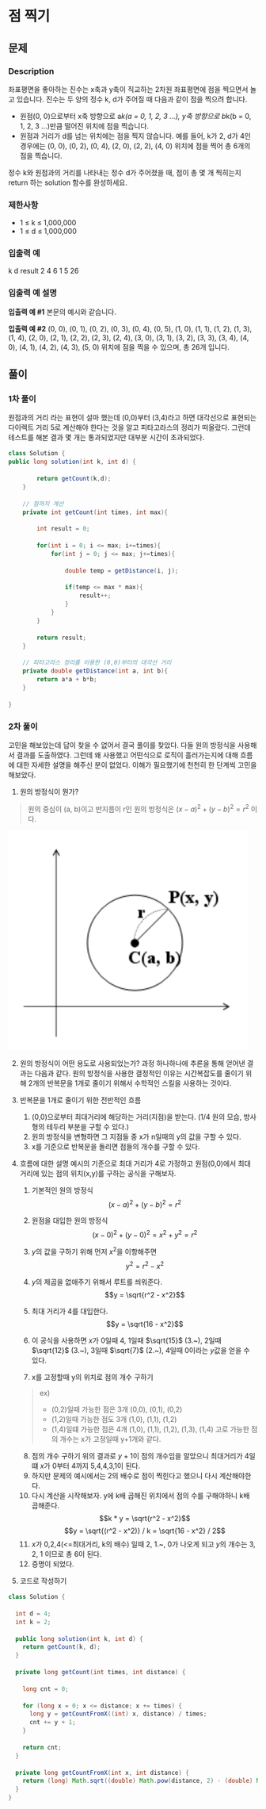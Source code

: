 # 점 찍기
## 문제
### Description
좌표평면을 좋아하는 진수는 x축과 y축이 직교하는 2차원 좌표평면에 점을 찍으면서 놀고 있습니다. 진수는 두 양의 정수 k, d가 주어질 때 다음과 같이 점을 찍으려 합니다.

- 원점(0, 0)으로부터 x축 방향으로 a*k(a = 0, 1, 2, 3 ...), y축 방향으로 b*k(b = 0, 1, 2, 3 ...)만큼 떨어진 위치에 점을 찍습니다.
- 원점과 거리가 d를 넘는 위치에는 점을 찍지 않습니다.
예를 들어, k가 2, d가 4인 경우에는 (0, 0), (0, 2), (0, 4), (2, 0), (2, 2), (4, 0) 위치에 점을 찍어 총 6개의 점을 찍습니다.

정수 k와 원점과의 거리를 나타내는 정수 d가 주어졌을 때, 점이 총 몇 개 찍히는지 return 하는 solution 함수를 완성하세요.

### 제한사항
- 1 ≤ k ≤ 1,000,000
- 1 ≤ d ≤ 1,000,000

### 입출력 예
k	d	result
2	4	6
1	5	26

### 입출력 예 설명
**입출력 예 #1**
본문의 예시와 같습니다.

**입출력 예 #2**
(0, 0), (0, 1), (0, 2), (0, 3), (0, 4), (0, 5), (1, 0), (1, 1), (1, 2), (1, 3), (1, 4), (2, 0), (2, 1), (2, 2), (2, 3), (2, 4), (3, 0), (3, 1), (3, 2), (3, 3), (3, 4), (4, 0), (4, 1), (4, 2), (4, 3), (5, 0) 위치에 점을 찍을 수 있으며, 총 26개 입니다.

## 풀이
### 1차 풀이
원점과의 거리 라는 표현이 설마 했는데 (0,0)부터 (3,4)라고 하면 대각선으로 표현되는 다이렉트 거리 5로 계산해야 한다는 것을 알고 피타고라스의 정리가 떠올랐다.
그런데 테스트를 해본 결과 몇 개는 통과되었지만 대부분 시간이 초과되었다.
```Java
class Solution {
public long solution(int k, int d) {

        return getCount(k,d);
    }
    
    // 점까지 계산
    private int getCount(int times, int max){
        
        int result = 0;
        
        for(int i = 0; i <= max; i+=times){
            for(int j = 0; j <= max; j+=times){
                
                double temp = getDistance(i, j);

                if(temp <= max * max){
                    result++;
                }
            }
        }
        
        return result;
    }
    
    // 피타고라스 정리를 이용한 (0,0)부터의 대각선 거리
    private double getDistance(int a, int b){
        return a*a + b*b;
    }

}
```

### 2차 풀이
고민을 해보았는데 답이 찾을 수 없어서 결국 풀이를 찾았다.
다들 원의 방정식을 사용해서 결과를 도출하였다. 
그런데 왜 사용했고 어떤식으로 로직이 흘러가는지에 대해 흐름에 대한 자세한 설명을 해주신 분이 없었다.
이해가 필요했기에 천천히 한 단계씩 고민을 해보았다.

1. 원의 방정식이 뭔가?
> 원의 중심이 (a, b)이고 반지름이 r인 원의 방정식은 $(x - a)^2 + (y - b)^2 = r^2$ 이다.

![](/Source/알고리즘_원의방정식.png)

2. 원의 방정식이 어떤 용도로 사용되었는가?
과정 하나하나에 추론을 통해 얻어낸 결과는 다음과 같다.
원의 방정식을 사용한 결정적인 이유는 시간복잡도를 줄이기 위해 2개의 반복문을 1개로 줄이기 위해서 수학적인 스킬을 사용하는 것이다.


3. 반복문을 1개로 줄이기 위한 전반적인 흐름
    1. (0,0)으로부터 최대거리에 해당하는 거리(지점)을 받는다. (1/4 원의 모습, 방사형의 테두리 부분을 구할 수 있다.)
    2. 원의 방정식을 변형하면 그 지점들 중 x가 n일때의 y의 값을 구할 수 있다.
    3. x를 기준으로 반복문을 돌리면 점들의 개수를 구할 수 있다.

4. 흐름에 대한 설명
예시의 기준으로 최대 거리가 4로 가정하고 원점(0,0)에서 최대 거리에 있는 점의 위치(x,y)를 구하는 공식을 구해보자.
    1. 기본적인 원의 방정식 $$(x - a)^2 + (y - b)^2 = r^2$$
    2. 원점을 대입한 원의 방정식 $$(x - 0)^2 + (y - 0)^2 = x^2 + y^2 = r^2$$
    3. $y$의 값을 구하기 위해 먼저 $x^2$을 이항해주면 $$y^2 = r^2 - x^2$$
    4. $y$의 제곱을 없애주기 위해서 루트를 씌워준다. $$y = \sqrt{r^2 - x^2}$$
    5. 최대 거리가 4를 대입한다. $$y = \sqrt{16 - x^2}$$
    6. 이 공식을 사용하면 $x$가 0일때 4, 1일때 $\sqrt{15}$ (3.\~), 2일때 $\sqrt{12}$ (3.\~), 3일때 $\sqrt{7}$ (2.\~), 4일때 0이라는 $y$값을 얻을 수 있다.

    7. x를 고정할때 y의 위치로 점의 개수 구하기
    > ex)
    > - (0,2)일때 가능한 점은 3개 (0,0), (0,1), (0,2)
    > - (1,2)일때 가능한 점도 3개 (1,0), (1,1), (1,2)
    > - (1,4)일떄 가능한 점은 4개 (1,0), (1,1), (1,2), (1,3), (1,4)
    고로 가능한 점의 개수는 x가 고정일때 y+1개와 같다.

    8. 점의 개수 구하기
    위의 결과로 $y+1$이 점의 개수임을 알았으니 최대거리가 4일떄 $x$가 0부터 4까지 5,4,4,3,1이 된다.
    9. 하지만 문제의 예시에서는 2의 배수로 점이 찍힌다고 했으니 다시 계산해야한다.
    10. 다시 계산을 시작해보자. y에 k배 곱해진 위치에서 점의 수를 구해야하니 k배 곱해준다.
    $$k * y = \sqrt{r^2 - x^2}$$
    $$y = \sqrt{(r^2 - x^2)} / k = \sqrt{16 - x^2} / 2$$
    11. $x$가 0,2,4(<=최대거리, k의 배수) 일때 2, 1.~, 0가 나오게 되고 $y$의 개수는 3, 2, 1 이므로 총 6이 된다.
    12. 증명이 되었다.
5. 코드로 작성하기

```java
class Solution {

  int d = 4;
  int k = 2;

  public long solution(int k, int d) {
    return getCount(k, d);
  }

  private long getCount(int times, int distance) {

    long cnt = 0;

    for (long x = 0; x <= distance; x += times) {
      long y = getCountFromX((int) x, distance) / times;
      cnt += y + 1;
    }

    return cnt;
  }

  private long getCountFromX(int x, int distance) {
    return (long) Math.sqrt((double) Math.pow(distance, 2) - (double) Math.pow(x, 2));
  }
}
```
